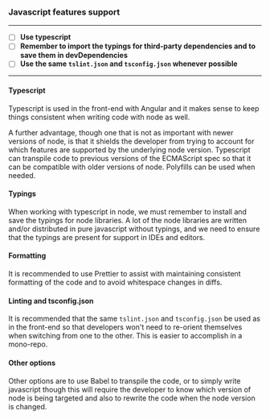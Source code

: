 ### Javascript features support

------
- [ ] **Use typescript**
- [ ] **Remember to import the typings for third-party dependencies and to save them in devDependencies**
- [ ] **Use the same `tslint.json` and `tsconfig.json` whenever possible**
------

#### Typescript
Typescript is used in the front-end with Angular and it makes sense to keep things consistent when writing code with node as well.

A further advantage, though one that is not as important with newer versions of node, is that it shields the developer from trying to account for which features are supported by the underlying node version. Typescript can transpile code to previous versions of the ECMAScript spec so that it can be compatible with older versions of node. Polyfills can be used when needed.

#### Typings
When working with typescript in node, we must remember to install and save the typings for node libraries. A lot of the node libraries are written and/or distributed in pure javascript without typings, and we need to ensure that the typings are present for support in IDEs and editors.

#### Formatting
It is recommended to use Prettier to assist with maintaining consistent formatting of the code and to avoid whitespace changes in diffs.

#### Linting and tsconfig.json
It is recommended that the same `tslint.json` and `tsconfig.json` be used as in the front-end so that developers won't need to re-orient themselves when switching from one to the other. This is easier to accomplish in a mono-repo.

#### Other options
Other options are to use Babel to transpile the code, or to simply write javascript though this will require the developer to know which version of node is being targeted and also to rewrite the code when the node version is changed.
